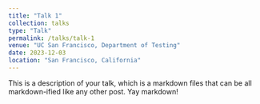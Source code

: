 ```yaml
---
title: "Talk 1"
collection: talks
type: "Talk"
permalink: /talks/talk-1
venue: "UC San Francisco, Department of Testing"
date: 2023-12-03
location: "San Francisco, California"
---
```


This is a description of your talk, which is a markdown files that can be all markdown-ified like any other post. Yay markdown!
